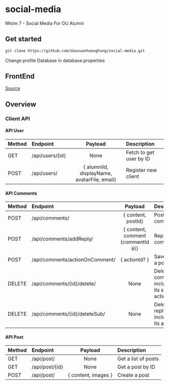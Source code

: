 # social-media

Nhóm 7 - Social Media For OU Alumni

## Get started

```bash
git clone https://github.com/dauxuanhoanghung/social-media.git
```

Change profile Database in database.properties

## FrontEnd

[Source](https://github.com/chuongdinh59/social-app)

## Overview

### Client API

#### API User

| Method   | Endpoint                       | Payload       | Description   |
| :---     | :---                           |   :----:      | :---          |
| GET      | /api/users/{id}                | None          | Fetch to get user by ID |
| POST     | /api/users/                    | { alumniId, displayName, avatarFile, email} | Register new client |

#### API Comments

| Method   | Endpoint                       | Payload       | Description   |
| :---     | :---                           |   :----:      | :---          |
| POST     | /api/comments/                 | { content, postId}                          | Post a comment      |
| POST     | /api/comments/addReply/        | { content, comment (commentId á)}           | Reply a comment     |
| POST     | /api/comments/actionOnComment/ | { actionId? }                               | Save action a post  |
| DELETE   | /api/comments/{id}/delete/     | None          | Delete a comment, including all its sub, actions  |
| DELETE   | /api/comments/{id}/deleteSub/  | None          | Delete a reply, including all its actions |

#### API Post

| Method   | Endpoint                       | Payload       | Description   |
| :---     | :---                           |   :----:      | :---          |
| GET      | /api/post/                     | None          | Get a list of posts |
| GET      | /api/post/{id}                 | None          | Get a post by ID    |
| POST     | /api/post/                     | { content, images }                          | Create a post |
